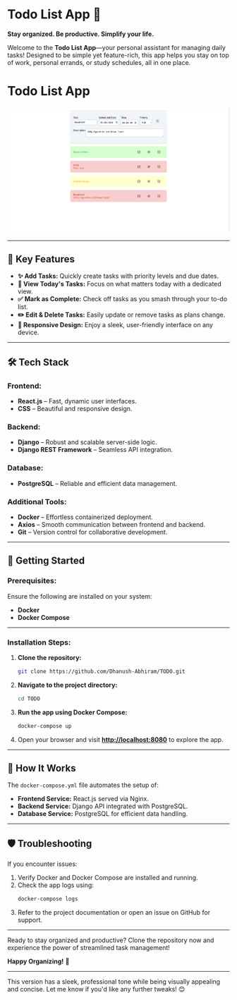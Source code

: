 # **Todo List App** 📝  
**Stay organized. Be productive. Simplify your life.**  

Welcome to the **Todo List App**—your personal assistant for managing daily tasks! Designed to be simple yet feature-rich, this app helps you stay on top of work, personal errands, or study schedules, all in one place.  

# Todo List App

![Todo List App Screenshot](images/todo-app.png)

---

## 🌟 **Key Features**  
- **✨ Add Tasks:** Quickly create tasks with priority levels and due dates.  
- **📅 View Today's Tasks:** Focus on what matters today with a dedicated view.  
- **✅ Mark as Complete:** Check off tasks as you smash through your to-do list.  
- **✏️ Edit & Delete Tasks:** Easily update or remove tasks as plans change.  
- **📱 Responsive Design:** Enjoy a sleek, user-friendly interface on any device.  

---

## 🛠️ **Tech Stack**  
### **Frontend:**  
- **React.js** – Fast, dynamic user interfaces.  
- **CSS** – Beautiful and responsive design.  

### **Backend:**  
- **Django** – Robust and scalable server-side logic.  
- **Django REST Framework** – Seamless API integration.  

### **Database:**  
- **PostgreSQL** – Reliable and efficient data management.  

### **Additional Tools:**  
- **Docker** – Effortless containerized deployment.  
- **Axios** – Smooth communication between frontend and backend.  
- **Git** – Version control for collaborative development.  

---

## 🚀 **Getting Started**  

### **Prerequisites:**  
Ensure the following are installed on your system:  
- **Docker**  
- **Docker Compose**  

---

### **Installation Steps:**  
1. **Clone the repository:**  
   ```bash  
   git clone https://github.com/Dhanush-Abhiram/TODO.git  
   ```  

2. **Navigate to the project directory:**  
   ```bash  
   cd TODO  
   ```  

3. **Run the app using Docker Compose:**  
   ```bash  
   docker-compose up  
   ```  

4. Open your browser and visit **[http://localhost:8080](http://localhost:8080)** to explore the app.  

---

## 📖 **How It Works**  
The `docker-compose.yml` file automates the setup of:  
- **Frontend Service:** React.js served via Nginx.  
- **Backend Service:** Django API integrated with PostgreSQL.  
- **Database Service:** PostgreSQL for efficient data handling.  

---

## 🛡️ **Troubleshooting**  
If you encounter issues:  
1. Verify Docker and Docker Compose are installed and running.  
2. Check the app logs using:  
   ```bash  
   docker-compose logs  
   ```  
3. Refer to the project documentation or open an issue on GitHub for support.  

---

Ready to stay organized and productive? Clone the repository now and experience the power of streamlined task management!  

**Happy Organizing!** 🎉  

--- 

This version has a sleek, professional tone while being visually appealing and concise. Let me know if you'd like any further tweaks! 😊
